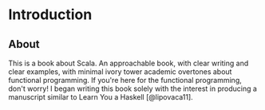 # Introduction

## About

This is a book about Scala. An approachable book, with clear writing and clear examples, with minimal ivory tower academic overtones about functional programming. If you're here for the functional programming, don't worry! I began writing this book solely with the interest in producing a manuscript similar to Learn You a Haskell [@lipovaca11].
